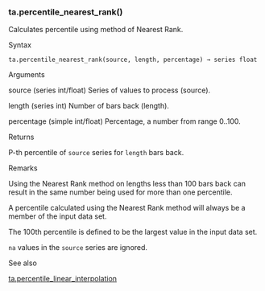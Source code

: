 ### ta.percentile\_nearest\_rank()

Calculates percentile using method of Nearest Rank.

Syntax

```
ta.percentile_nearest_rank(source, length, percentage) → series float
```

Arguments

source (series int/float) Series of values to process (source).

length (series int) Number of bars back (length).

percentage (simple int/float) Percentage, a number from range 0..100.

Returns

P-th percentile of `source` series for `length` bars back.

Remarks

Using the Nearest Rank method on lengths less than 100 bars back can result in the same number being used for more than one percentile.

A percentile calculated using the Nearest Rank method will always be a member of the input data set.

The 100th percentile is defined to be the largest value in the input data set.

`na` values in the `source` series are ignored.

See also

[ta.percentile\_linear\_interpolation](#fun_ta.percentile_linear_interpolation)
